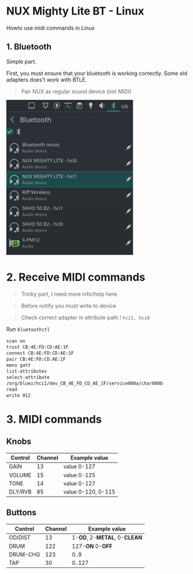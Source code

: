 # NUX Mighty Lite BT - Linux
Howto use midi commands in Linux

## 1. Bluetooth
Simple part.

First, you must ensure that your bluetooth is working correctly.
Some old adapters does't work with BTLE.

> Pair NUX as regular sound device (not MIDI)

![](2022-01-11-17-04-12.png)


# 2. Receive MIDI commands
> Tricky part, I need more info/help here.

> Before notify you must write to device

> Check correct adapter in attribute path ! `hci1, hci0`

Run `bluetoothctl`
```
scan on
trust CB:4E:FD:CD:AE:1F
connect CB:4E:FD:CD:AE:1F
pair CB:4E:FD:CD:AE:1F
menu gatt
list-attributes
select-attribute /org/bluez/hci1/dev_CB_4E_FD_CD_AE_1F/service000a/char000b
read
write 012
```


# 3. MIDI commands
## Knobs

Control  | Channel | Example value
-------- | ------- | -------------
GAIN     | 13      | value 0-127
VOLUME   | 15      | value 0-125
TONE     | 14      | value 0-127
DLY/RVB  | 85      | value 0-120, 0-115 

## Buttons
Control  | Channel | Example value
-------- | ------- | -------------
OD/DIST  | 13      | 1-**OD**, 2-**METAL**, 0-**CLEAN**
DRUM     | 122     | 127-**ON** 0-**OFF**
DRUM-CHG | 123     | 0..9
TAP      | 30      | 0..127

